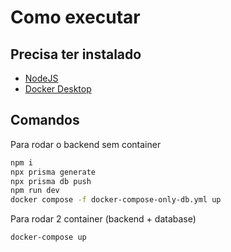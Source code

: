 

# Como executar

## Precisa ter instalado
- [NodeJS](https://nodejs.org/en/download)
- [Docker Desktop](https://www.docker.com/products/docker-desktop/)

## Comandos
Para rodar o backend sem container
```bash
npm i
npx prisma generate
npx prisma db push
npm run dev
docker compose -f docker-compose-only-db.yml up
```

Para rodar 2 container (backend + database)
```bash
docker-compose up
```
